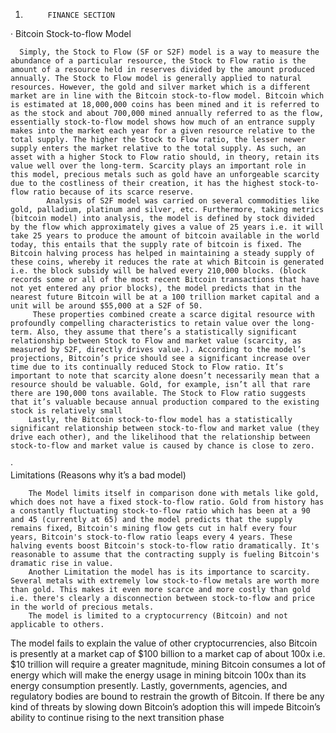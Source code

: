   1.          FINANCE SECTION
·         Bitcoin Stock-to-flow Model


      Simply, the Stock to Flow (SF or S2F) model is a way to measure the abundance of a particular resource, the Stock to Flow ratio is the amount of a resource held in reserves divided by the amount produced annually. The Stock to Flow model is generally applied to natural resources. However, the gold and silver market which is a different market are in line with the Bitcoin stock-to-flow model. Bitcoin which is estimated at 18,000,000 coins has been mined and it is referred to as the stock and about 700,000 mined annually referred to as the flow, essentially stock-to-flow model shows how much of an entrance supply makes into the market each year for a given resource relative to the total supply. The higher the Stock to Flow ratio, the lesser newer supply enters the market relative to the total supply. As such, an asset with a higher Stock to Flow ratio should, in theory, retain its value well over the long-term. ­Scarcity plays an important role in this model, precious metals such as gold have an unforgeable scarcity due to the costliness of their creation, it has the highest stock-to-flow ratio because of its scarce reserve.
         	Analysis of S2F model was carried on several commodities like gold, palladium, platinum and silver, etc. Furthermore, taking metrics (bitcoin model) into analysis, the model is defined by stock divided by the flow which approximately gives a value of 25 years i.e. it will take 25 years to produce the amount of bitcoin available in the world today, this entails that the supply rate of bitcoin is fixed. The Bitcoin halving process has helped in maintaining a steady supply of these coins, whereby it reduces the rate at which Bitcoin is generated i.e. the block subsidy will be halved every 210,000 blocks. (block records some or all of the most recent Bitcoin transactions that have not yet entered any prior blocks), the model predicts that in the nearest future Bitcoin will be at a 100 trillion market capital and a unit will be around $55,000 at a S2F of 50.
     	 These properties combined create a scarce digital resource with profoundly compelling characteristics to retain value over the long-term. Also, they assume that there’s a statistically significant relationship between Stock to Flow and market value (scarcity, as measured by S2F, directly drives value.). According to the model’s projections, Bitcoin’s price should see a significant increase over time due to its continually reduced Stock to Flow ratio. It’s important to note that scarcity alone doesn’t necessarily mean that a resource should be valuable. Gold, for example, isn’t all that rare there are 190,000 tons available. The Stock to Flow ratio suggests that it’s valuable because annual production compared to the existing stock is relatively small ­­
      	Lastly, the Bitcoin stock-to-flow model has a statistically significant relationship between stock-to-flow and market value (they drive each other), and the likelihood that the relationship between stock-to-flow and market value is caused by chance is close to zero. 
·   	
Limitations (Reasons why it’s a bad model)


     	The Model limits itself in comparison done with metals like gold, which does not have a fixed stock-to-flow ratio. Gold from history has a constantly fluctuating stock-to-flow ratio which has been at a 90 and 45 (currently at 65) and the model predicts that the supply remains fixed, Bitcoin's mining flow gets cut in half every four years, Bitcoin's stock-to-flow ratio leaps every 4 years. These halving events boost Bitcoin's stock-to-flow ratio dramatically. It's reasonable to assume that the contracting supply is fueling Bitcoin's dramatic rise in value.
    	Another Limitation the model has is its importance to scarcity. Several metals with extremely low stock-to-flow metals are worth more than gold. This makes it even more scarce and more costly than gold i.e. there's clearly a disconnection between stock-to-flow and price in the world of precious metals. 
    	The model is limited to a cryptocurrency (Bitcoin) and not applicable to others.
The model fails to explain the value of other cryptocurrencies, also Bitcoin is presently at a market cap of $100 billion to a market cap of about 100x i.e. $10 trillion will require a greater magnitude, mining Bitcoin consumes a lot of energy which will make the energy usage in mining bitcoin 100x than its energy consumption presently.
 	Lastly, governments, agencies, and regulatory bodies are bound to restrain the growth of Bitcoin. If there be any kind of threats by slowing down Bitcoin’s adoption this will impede Bitcoin’s ability to continue rising to the next transition phase 

